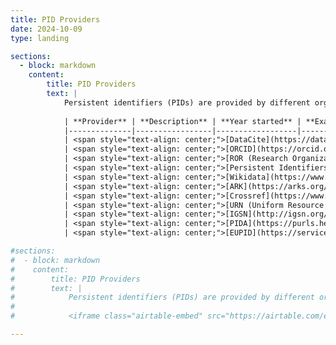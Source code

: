 ```yaml
---
title: PID Providers
date: 2024-10-09
type: landing

sections:
  - block: markdown
    content:
        title: PID Providers
        text: |
            Persistent identifiers (PIDs) are provided by different organizations, so called PID providers. While often one provider focuses on one type of PID, a provider could have a service range offering several different types of PIDs. Vice versa, one type of PID can be offered by more than one provider, such as in the case of DOIs, but could also be exclusive to one particular provider, such as in the case of ORCID. The following table gives an overview of PIDs and PID providers. Please note that this list is not comprehensive and is a work in progress. We welcome any suggestions for additional PIDs or providers that could be added to this list.
            
            | **Provider** | **Description** | **Year started** | **Example for PID** | **Register / Membership Info** | **Alignment with POSI Principles** |
            |--------------|-----------------|------------------|---------------------|--------------------------------|------------------------------------|
            | <span style="text-align: center;">[DataCite](https://datacite.org/)</span><br /><br />![](datacite.png) | DataCite is a global non-profit organization that provides persistent identifiers (DOIs) for research data and other scholarly outputs, helping to improve the discoverability, accessibility, and reuse of research. It collaborates with institutions, researchers, and data centers to make data a first-class research output through the use of metadata and persistent identifiers. | 2009 | https://doi.org/10.5438/1dgk-1m22 | [_DataCite: Become a Member_](https://datacite.org/become-a-member/) | [_DataCite’s commitment to The Principles of Open Scholarly Infrastructure_](https://doi.org/10.5438/vy7h-g464) |
            | <span style="text-align: center;">[ORCID](https://orcid.org/)</span><br /><br />![](orcid.png) | ORCID iD (Open Researcher and Contributor ID) is a unique identifier for researchers, used to track their publications and contributions. | 2012 | https://orcid.org/0000-0001-2345-6789 | [_How do I register for an ORCID ID_](https://support.orcid.org/hc/en-us/articles/360006897454-How-do-I-register-for-an-ORCID-ID) | [_ORCID's Self-Assessment of the POSI Principles_](https://info.orcid.org/orcids-self-assessment-of-the-posi-principles/) |
            | <span style="text-align: center;">[ROR (Research Organization Registry)](https://ror.org/)</span><br /><br />![](ror.png) | ROR is a global, community-led registry of open persistent identifiers for research organizations. | 2019 | https://ror.org/04achrx04 | [_ROR: Registry_](https://ror.org/registry/) | [_Aligning ROR with the Principles of Open Scholarly Infrastructure_](https://doi.org/10.71938/n0kg-4k60) |
            | <span style="text-align: center;">[Persistent Identifiers for eResearch (ePIC)](https://www.pidconsortium.net/)</span><br /><br />![](epic.png) | ePIC was founded in 2009 by a consortium of European partners in order to provide PID services for the European Research Community, based on the handle system (TM, https://www.handle.net/), for the allocation and resolution of persistent identifiers. The consortium signed a Memorandum of Understanding aiming to provide long term reliability for the PID services. Meanwhile ePIC is an international consortium and open to partners from the research community worldwide. | 2009 | https://hdl.handle.net/21.11101/0000-0007-D649-6 | [_European Persistent Identifier Consortium Documentation_](https://doc.pidconsortium.eu/) |  |
            | <span style="text-align: center;">[Wikidata](https://www.wikidata.org/)</span><br /><br />![](wikidata.png) | Wikidata is a free, collaborative knowledge base that stores structured data to support Wikimedia projects like Wikipedia, enabling machine-readable access to information. It serves as a centralized source for data that can be reused across different languages and platforms​. | 2012 | https://www.wikidata.org/wiki/Q3914 | Anyone can use it |  |
            | <span style="text-align: center;">[ARK](https://arks.org/)</span><br /><br />![](ark.png) | A PID system designed for identifying information objects, particularly in the context of long-term preservation. | 2001 | https://n2t.net/ark:/99166/w66d60p2 | [_ARK: Getting started_](https://arks.org/about/getting-started-implementing-arks/) |  |
            | <span style="text-align: center;">[Crossref](https://www.crossref.org/)</span><br /><br />![](crossref.png) | Crossref is a non-profit organization that provides Digital Object Identifiers (DOIs) for scholarly publications, making it easier to cite, link, and discover research outputs. It works with publishers and research organizations to ensure that scholarly content is properly registered and tracked across the global research ecosystem. | 1999 | https://doi.org/10.1038/sdata.2016.18 | [_Crossref: Setting up as a member_](https://en.wikipedia.org/wiki/Crossref) |  |
            | <span style="text-align: center;">[URN (Uniform Resource Name)](https://www.dnb.de/DE/Professionell/Services/URN-Service/urn-service_node.html)</span><br /><br />![](urn.png) | A type of URI (Uniform Resource Identifier) that provides a persistent, location-independent resource name. | 1997 | [https://nbn-resolving.org/urn:nbn\:de\:bvb:91-diss20060308-1417541491](https://nbn-resolving.org/urn:nbn:de:bvb:91-diss20060308-1417541491) |  |  |
            | <span style="text-align: center;">[IGSN](http://igsn.org/)</span><br /><br />![](igsn.png) | An IGSN ID is a globally unique and persistent identifier for material samples. The core purpose of the IGSN ID is to enable transparent and traceable connections between research activities and objects, including samples, collections, instruments, grants, data, publications, people, and organizations. Through the partnership between IGSN e.V. and DataCite, IGSN IDs are functionally DOIs and registered through DataCite services. | 2011 | http://igsn.org/ICDP5054ECYD101 | [_IGSN: Membership_](https://ev.igsn.org/membership) |  |
            | <span style="text-align: center;">[PIDA](https://purls.helmholtz-metadaten.de/)</span><br /><br />![](pida.png) | PIDA is a service for providing web resources with Permanent URLs (PURLs), to ensure they remain available and can be accessed reliably remain available for future access by both humans and machines. | 2022 | https://purls.helmholtz-metadaten.de/[prefix]/[subdirectory] | Free of charge |  |
            | <span style="text-align: center;">[EUPID](https://services.eupid.eu/)</span><br /><br />![](eupid.png) | EUPID is a privacy-preserving record linking service designed for managing pseudonymous patient identities in clinical and research settings. It provides a secure way to manage patient identities across different contexts while ensuring data privacy and interoperability. EUPID services can be integrated into existing services and platforms using an API. EUPID has been designed to facilitate secondary use of datasets in Biomedical Research and Healthcare by addressing the following major requirements: No universal patient ID; Distinct pseudonyms for different registration contexts; Privacy-preserving record linkage algorithm; Re-identification by a trusted third party; Protected link between the different pseudonyms; Merged datasets for secondary use | 2017 | https://ror.org/04achrx04 | license model |  |

#sections:
#  - block: markdown
#    content:
#        title: PID Providers
#        text: |
#            Persistent identifiers (PIDs) are provided by different organizations, so called PID providers. While often one provider focuses on one type of PID, a provider could have a service range offering several different types of PIDs. Vice versa, one type of PID can be offered by more than one provider, such as in the case of DOIs, but could also be exclusive to one particular provider, such as in the case of ORCID. The following table gives an overview of PIDs and PID providers. Please note that this list is not comprehensive and is a work in progress. We welcome any suggestions for additional PIDs or providers that could be added to this list.
#            
#            <iframe class="airtable-embed" src="https://airtable.com/embed/applO9hvRa7mWleNZ/shrjnkx6iKFyYw7wC?viewControls=on" frameborder="0" onmousewheel="" width="100%" height="533" style="background: transparent; border: 1px solid #ccc;"></iframe>

---
```

